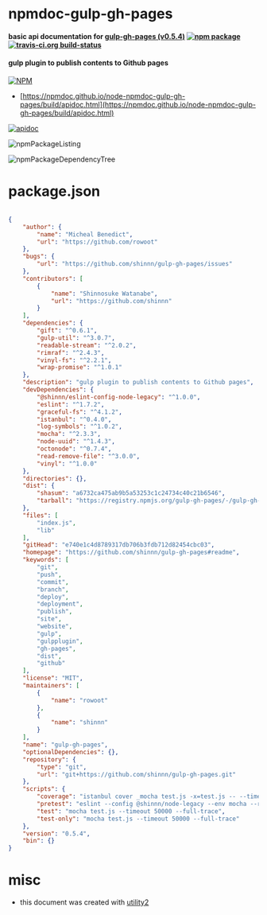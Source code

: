 # npmdoc-gulp-gh-pages

#### basic api documentation for  [gulp-gh-pages (v0.5.4)](https://github.com/shinnn/gulp-gh-pages#readme)  [![npm package](https://img.shields.io/npm/v/npmdoc-gulp-gh-pages.svg?style=flat-square)](https://www.npmjs.org/package/npmdoc-gulp-gh-pages) [![travis-ci.org build-status](https://api.travis-ci.org/npmdoc/node-npmdoc-gulp-gh-pages.svg)](https://travis-ci.org/npmdoc/node-npmdoc-gulp-gh-pages)

#### gulp plugin to publish contents to Github pages

[![NPM](https://nodei.co/npm/gulp-gh-pages.png?downloads=true&downloadRank=true&stars=true)](https://www.npmjs.com/package/gulp-gh-pages)

- [https://npmdoc.github.io/node-npmdoc-gulp-gh-pages/build/apidoc.html](https://npmdoc.github.io/node-npmdoc-gulp-gh-pages/build/apidoc.html)

[![apidoc](https://npmdoc.github.io/node-npmdoc-gulp-gh-pages/build/screenCapture.buildCi.browser.%252Ftmp%252Fbuild%252Fapidoc.html.png)](https://npmdoc.github.io/node-npmdoc-gulp-gh-pages/build/apidoc.html)

![npmPackageListing](https://npmdoc.github.io/node-npmdoc-gulp-gh-pages/build/screenCapture.npmPackageListing.svg)

![npmPackageDependencyTree](https://npmdoc.github.io/node-npmdoc-gulp-gh-pages/build/screenCapture.npmPackageDependencyTree.svg)



# package.json

```json

{
    "author": {
        "name": "Micheal Benedict",
        "url": "https://github.com/rowoot"
    },
    "bugs": {
        "url": "https://github.com/shinnn/gulp-gh-pages/issues"
    },
    "contributors": [
        {
            "name": "Shinnosuke Watanabe",
            "url": "https://github.com/shinnn"
        }
    ],
    "dependencies": {
        "gift": "^0.6.1",
        "gulp-util": "^3.0.7",
        "readable-stream": "^2.0.2",
        "rimraf": "^2.4.3",
        "vinyl-fs": "^2.2.1",
        "wrap-promise": "^1.0.1"
    },
    "description": "gulp plugin to publish contents to Github pages",
    "devDependencies": {
        "@shinnn/eslint-config-node-legacy": "^1.0.0",
        "eslint": "^1.7.2",
        "graceful-fs": "^4.1.2",
        "istanbul": "^0.4.0",
        "log-symbols": "^1.0.2",
        "mocha": "^2.3.3",
        "node-uuid": "^1.4.3",
        "octonode": "^0.7.4",
        "read-remove-file": "^3.0.0",
        "vinyl": "^1.0.0"
    },
    "directories": {},
    "dist": {
        "shasum": "a6732ca475ab9b5a53253c1c24734c40c21b6546",
        "tarball": "https://registry.npmjs.org/gulp-gh-pages/-/gulp-gh-pages-0.5.4.tgz"
    },
    "files": [
        "index.js",
        "lib"
    ],
    "gitHead": "e740e1c4d8789317db706b3fdb712d82454cbc03",
    "homepage": "https://github.com/shinnn/gulp-gh-pages#readme",
    "keywords": [
        "git",
        "push",
        "commit",
        "branch",
        "deploy",
        "deployment",
        "publish",
        "site",
        "website",
        "gulp",
        "gulpplugin",
        "gh-pages",
        "dist",
        "github"
    ],
    "license": "MIT",
    "maintainers": [
        {
            "name": "rowoot"
        },
        {
            "name": "shinnn"
        }
    ],
    "name": "gulp-gh-pages",
    "optionalDependencies": {},
    "repository": {
        "type": "git",
        "url": "git+https://github.com/shinnn/gulp-gh-pages.git"
    },
    "scripts": {
        "coverage": "istanbul cover _mocha test.js -x=test.js -- --timeout 50000",
        "pretest": "eslint --config @shinnn/node-legacy --env mocha --rule 'no-underscore-dangle: 0' --rule 'camelcase: 0' index.js test.js lib",
        "test": "mocha test.js --timeout 50000 --full-trace",
        "test-only": "mocha test.js --timeout 50000 --full-trace"
    },
    "version": "0.5.4",
    "bin": {}
}
```



# misc
- this document was created with [utility2](https://github.com/kaizhu256/node-utility2)
